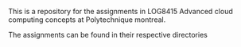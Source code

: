 This is a repository for the assignments in LOG8415 Advanced cloud computing concepts at Polytechnique montreal.

The assignments can be found in their respective directories